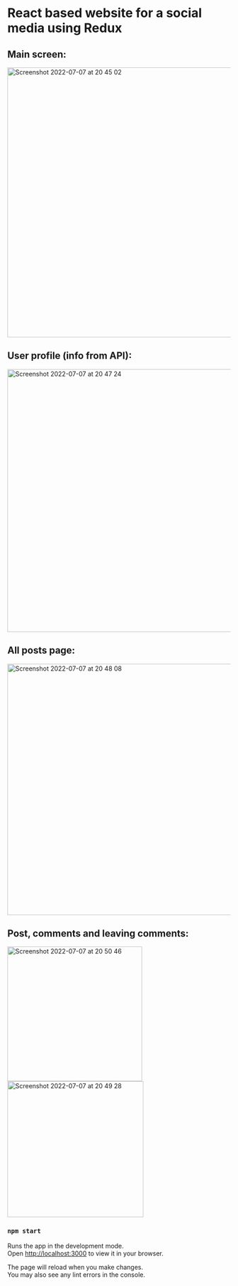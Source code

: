 # React based website for a social media using Redux


## Main screen:

<img width="609" alt="Screenshot 2022-07-07 at 20 45 02" src="https://user-images.githubusercontent.com/88159970/177836805-20ba9470-cd9c-4c71-85cc-85767242a792.png">


## User profile (info from API):

<img width="593" alt="Screenshot 2022-07-07 at 20 47 24" src="https://user-images.githubusercontent.com/88159970/177837152-6e10c59c-8293-4ccc-8a85-41f3772cb7ba.png">


## All posts page:

<img width="567" alt="Screenshot 2022-07-07 at 20 48 08" src="https://user-images.githubusercontent.com/88159970/177837326-04b2b12a-a452-4e0f-97d5-e8f0e594e290.png">


## Post, comments and leaving comments:

<img width="304" alt="Screenshot 2022-07-07 at 20 50 46" src="https://user-images.githubusercontent.com/88159970/177837736-36dc224a-0951-4aaf-9016-40f1d6f4048a.png"> <img width="307" alt="Screenshot 2022-07-07 at 20 49 28" src="https://user-images.githubusercontent.com/88159970/177837545-d81f3a45-2deb-4e56-b13f-08ec1079d288.png">


### `npm start`

Runs the app in the development mode.\
Open [http://localhost:3000](http://localhost:3000) to view it in your browser.

The page will reload when you make changes.\
You may also see any lint errors in the console.

